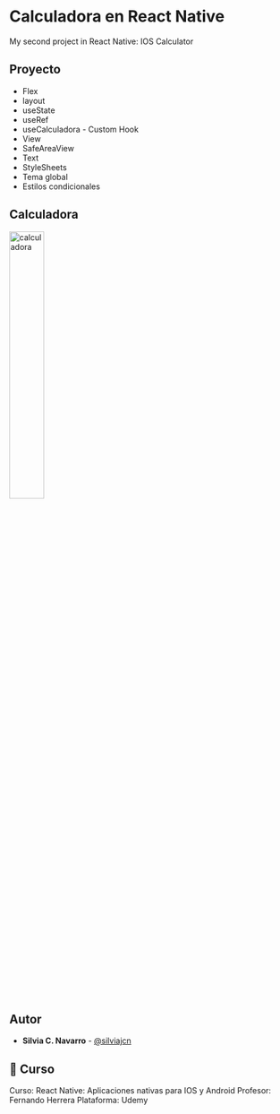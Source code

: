 # Calculadora en React Native

My second project in React Native: IOS Calculator 

## Proyecto

* Flex
* layout
* useState
* useRef
* useCalculadora - Custom Hook
* View
* SafeAreaView
* Text
* StyleSheets
* Tema global
* Estilos condicionales

## Calculadora
<img width="35%" alt="calculadora" src="https://res.cloudinary.com/silviajcn/image/upload/v1644709536/React%20native/Proyecto%202%20%28Calculadora%29/WhatsApp_Image_2022-02-12_at_6.43.22_PM_vycn12.jpg" />

## Autor

* **Silvia C. Navarro**  - [@silviajcn](https://github.com/silviajcn)

## 🌟 Curso

Curso: React Native: Aplicaciones nativas para IOS y Android
Profesor: Fernando Herrera
Plataforma: Udemy
